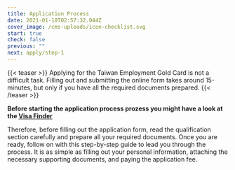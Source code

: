 ```yaml
---
title: Application Process
date: 2021-01-18T02:57:32.044Z
cover_image: /cms-uploads/icon-checklist.svg
start: true
check: false
previous: ""
next: apply/step-1
---
```

{{< teaser >}}
Applying for the Taiwan Employment Gold Card is not a difficult task. Filling out and submitting the online form takes around 15-minutes, but only if you have all the required documents prepared. 
{{< /teaser >}}

**Before starting the application process prozess you might have a look at the [Visa Finder](/en/qualification/finder)**

Therefore, before filling out the application form, read the qualification section carefully and prepare all your required documents. Once you are ready, follow on with this step-by-step guide to lead you through the process. It is as simple as filling out your personal information, attaching the necessary supporting documents, and paying the application fee.
